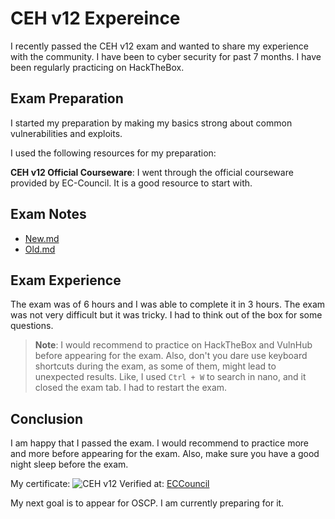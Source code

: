 # CEH v12 Expereince

I recently passed the CEH v12 exam and wanted to share my experience with the community. I have been to cyber security for past 7 months. I have been regularly practicing on HackTheBox. 

## Exam Preparation

I started my preparation by making my basics strong about common vulnerabilities and exploits.

I used the following resources for my preparation:

**CEH v12 Official Courseware**: I went through the official courseware provided by EC-Council. It is a good resource to start with.

## Exam Notes

- [New.md](New.md)
- [Old.md](Old.md)

## Exam Experience

The exam was of 6 hours and I was able to complete it in 3 hours. The exam was not very difficult but it was tricky. I had to think out of the box for some questions.

> **Note**: I would recommend to practice on HackTheBox and VulnHub before appearing for the exam. Also, don't you dare use keyboard shortcuts during the exam, as some of them, might lead to unexpected results. Like, I used `Ctrl + W` to search in nano, and it closed the exam tab. I had to restart the exam.

## Conclusion

I am happy that I passed the exam. I would recommend to practice more and more before appearing for the exam. Also, make sure you have a good night sleep before the exam.

My certificate: ![CEH v12](https://aspen.eccouncil.org/Content/Badges/CertifiedBadges/CEHPRACTICAL_5FB43496785F.png)
Verified at: [ECCouncil](https://aspen.eccouncil.org/VerifyBadge?type=certification&a=sydcojxenMBG085F3Yg24f7Z+PIiWDGZQY5mW222iDQ=)

My next goal is to appear for OSCP. I am currently preparing for it.